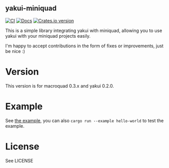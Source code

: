 yakui-miniquad
-----------------------
[![CI](https://github.com/profan/yakui-miniquad/actions/workflows/rust.yml/badge.svg)](https://github.com/profan/yakui-miniquad/actions/workflows/rust.yml)
[![Docs](https://docs.rs/yakui-miniquad/badge.svg?version=0.1.4)](https://docs.rs/yakui-miniquad/0.1.4/yakui_miniquad/)
[![Crates.io version](https://img.shields.io/crates/v/yakui-miniquad.svg)](https://crates.io/crates/yakui-miniquad)

This is a simple library integrating yakui with miniquad, allowing you to use yakui with your miniquad projects easily.

I'm happy to accept contributions in the form of fixes or improvements, just be nice :)

# Version
This version is for macroquad 0.3.x and yakui 0.2.0.

# Example
See [the example](examples/hello-world/main.rs), you can also `cargo run --example hello-world` to test the example.

# License
See LICENSE
